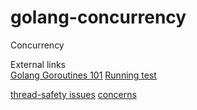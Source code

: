 # golang-concurrency
Concurrency


External links <br>
[Golang Goroutines 101](https://medium.com/inside-sumup/golang-goroutines-101-8e32e70a7410)
[Running test](https://stackoverflow.com/questions/16353016/how-to-go-test-all-tests-in-my-project)

[thread-safety issues](https://golongwithgolang.com/thread-safety-in-golang)
[concerns](https://pmihaylov.com/thread-safety-concerns-go/)

